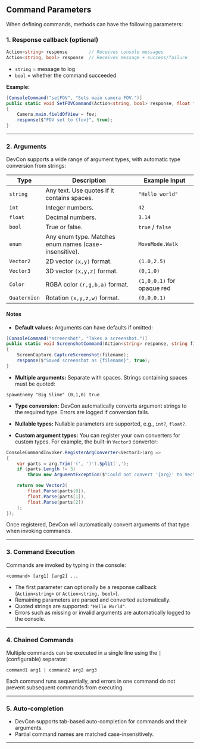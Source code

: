 ## Command Parameters

When defining commands, methods can have the following parameters:

### 1. Response callback (optional)

```csharp
Action<string> response        // Receives console messages
Action<string, bool> response  // Receives message + success/failure
````

* `string` = message to log
* `bool` = whether the command succeeded

**Example:**

```csharp
[ConsoleCommand("setFOV", "Sets main camera FOV.")]
public static void SetFOVCommand(Action<string, bool> response, float fov)
{
    Camera.main.fieldOfView = fov;
    response($"FOV set to {fov}", true);
}
```

---

### 2. Arguments

DevCon supports a wide range of argument types, with automatic type conversion from strings:

| Type | Description | Example Input |
|------|-------------|---------------|
| `string` | Any text. Use quotes if it contains spaces. | `"Hello world"` |
| `int` | Integer numbers. | `42` |
| `float` | Decimal numbers. | `3.14` |
| `bool` | True or false. | `true` / `false` |
| `enum` | Any enum type. Matches enum names (case-insensitive). | `MoveMode.Walk` |
| `Vector2` | 2D vector `(x,y)` format. | `(1.0,2.5)` |
| `Vector3` | 3D vector `(x,y,z)` format. | `(0,1,0)` |
| `Color` | RGBA color `(r,g,b,a)` format. | `(1,0,0,1)` for opaque red |
| `Quaternion` | Rotation `(x,y,z,w)` format. | `(0,0,0,1)` |

#### Notes

* **Default values:** Arguments can have defaults if omitted:

```csharp
[ConsoleCommand("screenshot", "Takes a screenshot.")]
public static void ScreenshotCommand(Action<string> response, string filename = "screenshot.png")
{
    ScreenCapture.CaptureScreenshot(filename);
    response($"Saved screenshot as {filename}", true);
}
````

* **Multiple arguments:** Separate with spaces. Strings containing spaces must be quoted:

```
spawnEnemy "Big Slime" (0,1,0) true
```

* **Type conversion:** DevCon automatically converts argument strings to the required type. Errors are logged if conversion fails.

* **Nullable types:** Nullable parameters are supported, e.g., `int?`, `float?`.

* **Custom argument types:** You can register your own converters for custom types. For example, the built-in `Vector3` converter:

```csharp
ConsoleCommandInvoker.RegisterArgConverter<Vector3>(arg =>
{
    var parts = arg.Trim('(', ')').Split(',');
    if (parts.Length != 3)
        throw new ArgumentException($"Could not convert '{arg}' to Vector3");

    return new Vector3(
        float.Parse(parts[0]),
        float.Parse(parts[1]),
        float.Parse(parts[2])
    );
});
```

Once registered, DevCon will automatically convert arguments of that type when invoking commands.

---

### 3. Command Execution

Commands are invoked by typing in the console:

```
<command> [arg1] [arg2] ...
```

* The first parameter can optionally be a response callback (`Action<string>` or `Action<string, bool>`).
* Remaining parameters are parsed and converted automatically.
* Quoted strings are supported: `"Hello World"`.
* Errors such as missing or invalid arguments are automatically logged to the console.

---

### 4. Chained Commands

Multiple commands can be executed in a single line using the `|`(configurable) separator:

```
command1 arg1 | command2 arg2 arg3
```

Each command runs sequentially, and errors in one command do not prevent subsequent commands from executing.

---

### 5. Auto-completion

* DevCon supports tab-based auto-completion for commands and their arguments.
* Partial command names are matched case-insensitively.

---
